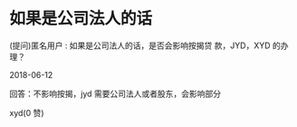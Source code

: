 # 如果是公司法人的话

(提问)匿名用户 : 如果是公司法人的话，是否会影响按揭贷 款，JYD，XYD 的办理？

2018-06-12

回答：不影响按揭，jyd 需要公司法人或者股东，会影响部分

xyd(0 赞)